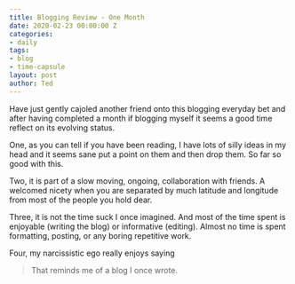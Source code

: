 ```yaml
---
title: Blogging Review - One Month
date: 2020-02-23 00:00:00 Z
categories:
- daily
tags:
- blog
- time-capsule
layout: post
author: Ted
---
```


Have just gently cajoled another friend onto this blogging everyday bet and after having completed a month if blogging myself it seems a good time reflect on its evolving status.

One, as you can tell if you have been reading, I have lots of silly ideas in my head and it seems sane put a point on them and then drop them. So far so good with this.

Two, it is part of a slow moving, ongoing, collaboration with friends. A welcomed nicety when you are separated by much latitude and longitude from most of the people you hold dear.

Three, it is not the time suck I once imagined. And most of the time spent is enjoyable (writing the blog) or informative (editing). Almost no time is spent formatting, posting, or any boring repetitive work.

Four, my narcissistic ego really enjoys saying
> That reminds me of a blog I once wrote.
